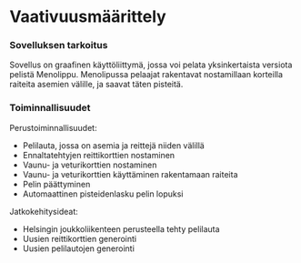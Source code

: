 # Vaativuusmäärittely

### Sovelluksen tarkoitus
Sovellus on graafinen käyttöliittymä, jossa voi pelata yksinkertaista versiota pelistä Menolippu.
Menolipussa pelaajat rakentavat nostamillaan korteilla raiteita asemien välille, ja saavat täten pisteitä.

### Toiminnallisuudet

Perustoiminnallisuudet:
- Pelilauta, jossa on asemia ja reittejä niiden välillä
- Ennaltatehtyjen reittikorttien nostaminen
- Vaunu- ja veturikorttien nostaminen
- Vaunu- ja veturikorttien käyttäminen rakentamaan raiteita
- Pelin päättyminen
- Automaattinen pisteidenlasku pelin lopuksi

Jatkokehitysideat:
- Helsingin joukkoliikenteen perusteella tehty pelilauta
- Uusien reittikorttien generointi
- Uusien pelilautojen generointi
